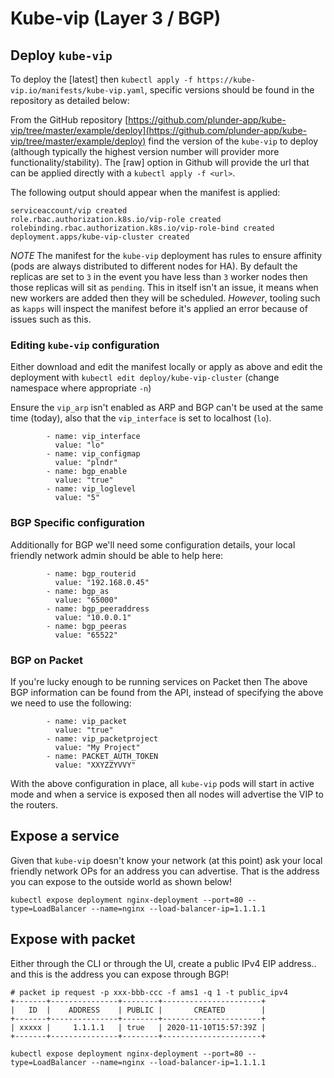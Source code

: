# Kube-vip (Layer 3 / BGP)

## Deploy `kube-vip`

To deploy the [latest] then `kubectl apply -f https://kube-vip.io/manifests/kube-vip.yaml`, specific versions should be found in the repository as detailed below:

From the GitHub repository [https://github.com/plunder-app/kube-vip/tree/master/example/deploy](https://github.com/plunder-app/kube-vip/tree/master/example/deploy) find the version of the `kube-vip` to deploy (although typically the highest version number will provider more functionality/stability). The [raw] option in Github will provide the url that can be applied directly with a `kubectl apply -f <url>`.

The following output should appear when the manifest is applied: 
```
serviceaccount/vip created
role.rbac.authorization.k8s.io/vip-role created
rolebinding.rbac.authorization.k8s.io/vip-role-bind created
deployment.apps/kube-vip-cluster created
```

*NOTE* The manifest for the `kube-vip` deployment has rules to ensure affinity (pods are always distributed to different nodes for HA). By default the replicas are set to `3` in the event you have less than `3` worker nodes then those replicas will sit as `pending`. This in itself isn't an issue, it means when new workers are added then they will be scheduled. *However*, tooling such as `kapps` will inspect the manifest before it's applied an error because of issues such as this.

### Editing `kube-vip` configuration

Either download and edit the manifest locally or apply as above and edit the deployment with `kubectl edit deploy/kube-vip-cluster` (change namespace where appropriate `-n`)

Ensure the `vip_arp` isn't enabled as ARP and BGP can't be used at the same time (today), also that the `vip_interface` is set to localhost (`lo`).

```
        - name: vip_interface
		  value: "lo"
		- name: vip_configmap
		  value: "plndr" 
		- name: bgp_enable
		  value: "true"
		- name: vip_loglevel
		  value: "5"
```

### BGP Specific configuration

Additionally for BGP we'll need some configuration details, your local friendly network admin should be able to help here:

```
		- name: bgp_routerid
		  value: "192.168.0.45"
		- name: bgp_as
          value: "65000" 
		- name: bgp_peeraddress
    	  value: "10.0.0.1"
		- name: bgp_peeras
    	  value: "65522"
```

### BGP on Packet

If you're lucky enough to be running services on Packet then The above BGP information can be found from the API, instead of specifying the above we need to use the following:

```
		- name: vip_packet
		  value: "true"
		- name: vip_packetproject
		  value: "My Project" 
		- name: PACKET_AUTH_TOKEN
		  value: "XXYZZYVVY"
```

With the above configuration in place, all `kube-vip` pods will start in active mode and when a service is exposed then all nodes will advertise the VIP to the routers.

## Expose a service

Given that `kube-vip` doesn't know your network (at this point) ask your local friendly network OPs for an address you can advertise. That is the address you can expose to the outside world as shown below!

```
kubectl expose deployment nginx-deployment --port=80 --type=LoadBalancer --name=nginx --load-balancer-ip=1.1.1.1
```

## Expose with packet 

Either through the CLI or through the UI, create a public IPv4 EIP address.. and this is the address you can expose through BGP!

```
# packet ip request -p xxx-bbb-ccc -f ams1 -q 1 -t public_ipv4                                                                   
+-------+---------------+--------+----------------------+
|   ID  |    ADDRESS    | PUBLIC |       CREATED        |
+-------+---------------+--------+----------------------+
| xxxxx |     1.1.1.1   | true   | 2020-11-10T15:57:39Z |
+-------+---------------+--------+----------------------+

kubectl expose deployment nginx-deployment --port=80 --type=LoadBalancer --name=nginx --load-balancer-ip=1.1.1.1
```